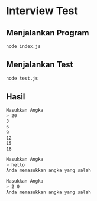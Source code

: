# Interview Test

## Menjalankan Program

```bash
node index.js
```

## Menjalankan Test

```bash
node test.js
```

## Hasil

```bash
Masukkan Angka
> 20
3
6
9
12
15
18
```

```bash
Masukkan Angka
> hello
Anda memasukkan angka yang salah
```

```bash
Masukkan Angka
> 2 0
Anda memasukkan angka yang salah
```
